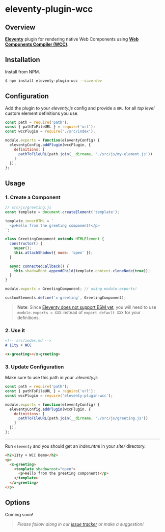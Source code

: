 # eleventy-plugin-wcc

## Overview

[**Eleventy**](https://www.11ty.dev/) plugin for rendering native Web Components using [**Web Components Compiler (WCC)**](https://github.com/ProjectEvergreen/wcc).

## Installation

Install from NPM.

```sh
$ npm install eleventy-plugin-wcc --save-dev
```

## Configuration

Add the plugin to your _eleventy.js_ config and provide a `URL` for all _top level_ custom element definitions you use.
```js
const path = require('path');
const { pathToFileURL } = require('url');
const wccPlugin = require('./src/index');

module.exports = function(eleventyConfig) {
  eleventyConfig.addPlugin(wccPlugin, {
    definitions: [
      pathToFileURL(path.join(__dirname, './src/js/my-element.js'))
    ]
  });
};
```

## Usage

### 1. Create a Component
```js
// src/js/greeting.js
const template = document.createElement('template');

template.innerHTML = `
  <p>Hello from the greeting component!</p>
`;

class GreetingComponent extends HTMLElement {
  constructor() {
    super();
    this.attachShadow({ mode: 'open' });
  }

  async connectedCallback() {
    this.shadowRoot.appendChild(template.content.cloneNode(true));
  }
}

module.exports = GreetingComponent; // using module.exports!

customElements.define('x-greeting', GreetingComponent);
```

> **Note**: Since [Eleventy does not support ESM yet](https://github.com/11ty/eleventy/issues/836), you will need to use `module.exports = XXX` instead of `export default XXX` for your definitions.

### 2. Use it
```md
<!-- src/index.md -->
# 11ty + WCC

<x-greeting></x-greeting>
```

### 3. Update Configuration
Make sure to use this path in your _.eleventy.js_
```js
const path = require('path');
const { pathToFileURL } = require('url');
const wccPlugin = require('eleventy-plugin-wcc');

module.exports = function(eleventyConfig) {
  eleventyConfig.addPlugin(wccPlugin, {
    definitions: [
      pathToFileURL(path.join(__dirname, './src/js/greeting.js'))
    ]
  });
};
```

----

Run `eleventy` and you should get an _index.html_ in your _site/_ directory.
```html
<h2>11ty + WCC Demo</h2>
<p>
  <x-greeting>
    <template shadowroot="open">
      <p>Hello from the greeting component!</p>
    </template>
  </x-greeting>
</p>
```

## Options

Coming soon!

> _Please follow along in our [issue tracker](https://github.com/ProjectEvergreen/eleventy-plugin-wcc/issues) or make a suggestion!_